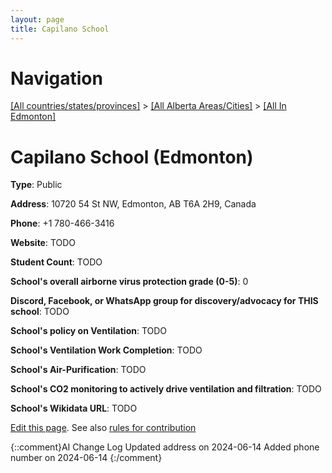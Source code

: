 ```yaml
---
layout: page
title: Capilano School
---
```

# Navigation

[[All countries/states/provinces]](../../..) > [[All Alberta Areas/Cities]](../..) > [[All In Edmonton]](..)

# Capilano School (Edmonton)

**Type**: Public

**Address**: 10720 54 St NW, Edmonton, AB T6A 2H9, Canada

**Phone**: +1 780-466-3416

**Website**: TODO

**Student Count**: TODO

**School's overall airborne virus protection grade (0-5)**: 0

**Discord, Facebook, or WhatsApp group for discovery/advocacy for THIS school**: TODO

**School's policy on Ventilation**: TODO

**School's Ventilation Work Completion**: TODO

**School's Air-Purification**: TODO

**School's CO2 monitoring to actively drive ventilation and filtration**: TODO

**School's Wikidata URL**: TODO


[Edit this page](https://github.com/ventilate-schools/AB/edit/main/./Edmonton/Capilano_School.md). See also [rules for contribution](../../../contribution-rules/)

{::comment}AI Change Log
Updated address on 2024-06-14
Added phone number on 2024-06-14
{:/comment}
